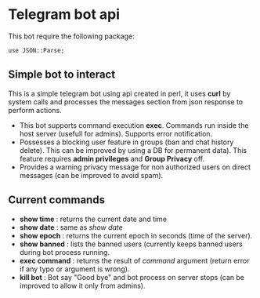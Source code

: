 # Telegram bot api
This bot require the following package:
```prl
use JSON::Parse;
```
## Simple bot to interact

This is a simple telegram bot using api created in perl, it uses **curl** by system calls and processes the messages section from json response to perform actions.

* This bot supports command execution **exec**. Commands run inside the host server (usefull for admins). Supports error notification.
* Possesses a blocking user feature in groups (ban and chat history delete). This can be improved by using a DB for permanent data). This feature requires **admin privileges** and **Group Privacy** off.
* Provides a warning privacy message for non authorized users on direct messages (can be improved to avoid spam).

## Current commands

* **show time** : returns the current date and time
* **show date** : same as _show date_
* **show epoch** : returns the current epoch in seconds (time of the server).
* **show banned** : lists the banned users (currently keeps banned users during bot process running.
* **exec command** : returns the result of _command_ argument (return error if any typo or argument is wrong).
* **kill bot** : Bot say "Good bye" and bot process on server stops (can be improved to allow it only from admins).
